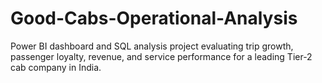 # Good-Cabs-Operational-Analysis
Power BI dashboard and SQL analysis project evaluating trip growth, passenger loyalty, revenue, and service performance for a leading Tier-2 cab company in India.
